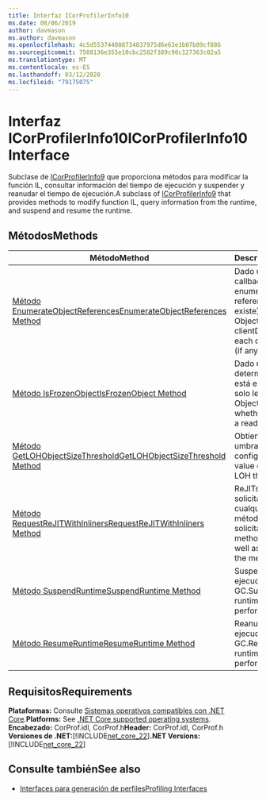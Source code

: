 ```yaml
---
title: Interfaz ICorProfilerInfo10
ms.date: 08/06/2019
author: davmason
ms.author: davmason
ms.openlocfilehash: 4c5d553744008734037975d6e63e1b07b89cf886
ms.sourcegitcommit: 7588136e355e10cbc2582f389c90c127363c02a5
ms.translationtype: MT
ms.contentlocale: es-ES
ms.lasthandoff: 03/12/2020
ms.locfileid: "79175075"
---
```

# <a name="icorprofilerinfo10-interface"></a><span data-ttu-id="62c29-102">Interfaz ICorProfilerInfo10</span><span class="sxs-lookup"><span data-stu-id="62c29-102">ICorProfilerInfo10 Interface</span></span>

<span data-ttu-id="62c29-103">Subclase de [ICorProfilerInfo9](icorprofilerinfo9-interface.md) que proporciona métodos para modificar la función IL, consultar información del tiempo de ejecución y suspender y reanudar el tiempo de ejecución.</span><span class="sxs-lookup"><span data-stu-id="62c29-103">A subclass of [ICorProfilerInfo9](icorprofilerinfo9-interface.md) that provides methods to modify function IL, query information from the runtime, and suspend and resume the runtime.</span></span>

## <a name="methods"></a><span data-ttu-id="62c29-104">Métodos</span><span class="sxs-lookup"><span data-stu-id="62c29-104">Methods</span></span>  

| <span data-ttu-id="62c29-105">Método</span><span class="sxs-lookup"><span data-stu-id="62c29-105">Method</span></span>|<span data-ttu-id="62c29-106">Descripción</span><span class="sxs-lookup"><span data-stu-id="62c29-106">Description</span></span>|  
| ------------|-----------------|  
|[<span data-ttu-id="62c29-107">Método EnumerateObjectReferences</span><span class="sxs-lookup"><span data-stu-id="62c29-107">EnumerateObjectReferences Method</span></span>](icorprofilerinfo10-enumerateobjectreferences-method.md)|<span data-ttu-id="62c29-108">Dado un ObjectID, callback y clientData, enumera cada referencia de objeto (si existe).</span><span class="sxs-lookup"><span data-stu-id="62c29-108">Given an ObjectID, callback and clientData, enumerates each object reference (if any).</span></span> |
|[<span data-ttu-id="62c29-109">Método IsFrozenObject</span><span class="sxs-lookup"><span data-stu-id="62c29-109">IsFrozenObject Method</span></span>](icorprofilerinfo10-isfrozenobject-method.md)|<span data-ttu-id="62c29-110">Dado un ObjectID, determina si el objeto está en un segmento de solo lectura.</span><span class="sxs-lookup"><span data-stu-id="62c29-110">Given an ObjectID, determines whether the object is in a read-only segment.</span></span> |
|[<span data-ttu-id="62c29-111">Método GetLOHObjectSizeThreshold</span><span class="sxs-lookup"><span data-stu-id="62c29-111">GetLOHObjectSizeThreshold Method</span></span>](icorprofilerinfo10-getlohobjectsizethreshold-method.md)|<span data-ttu-id="62c29-112">Obtiene el valor del umbral LOH configurado.</span><span class="sxs-lookup"><span data-stu-id="62c29-112">Gets the value of the configured LOH threshold.</span></span> |
|[<span data-ttu-id="62c29-113">Método RequestReJITWithInliners</span><span class="sxs-lookup"><span data-stu-id="62c29-113">RequestReJITWithInliners Method</span></span>](icorprofilerinfo10-requestrejitwithinliners-method.md)| <span data-ttu-id="62c29-114">ReJITs los métodos solicitados, así como cualquier inliners de los métodos solicitados.</span><span class="sxs-lookup"><span data-stu-id="62c29-114">ReJITs the methods requested, as well as any inliners of the methods requested.</span></span>  |
|[<span data-ttu-id="62c29-115">Método SuspendRuntime</span><span class="sxs-lookup"><span data-stu-id="62c29-115">SuspendRuntime Method</span></span>](icorprofilerinfo10-suspendruntime-method.md)| <span data-ttu-id="62c29-116">Suspende el tiempo de ejecución sin realizar un GC.</span><span class="sxs-lookup"><span data-stu-id="62c29-116">Suspends the runtime without performing a GC.</span></span> |
|[<span data-ttu-id="62c29-117">Método ResumeRuntime</span><span class="sxs-lookup"><span data-stu-id="62c29-117">ResumeRuntime Method</span></span>](icorprofilerinfo10-resumeruntime-method.md)| <span data-ttu-id="62c29-118">Reanuda el tiempo de ejecución sin realizar un GC.</span><span class="sxs-lookup"><span data-stu-id="62c29-118">Resumes the runtime without performing a GC.</span></span> |

## <a name="requirements"></a><span data-ttu-id="62c29-119">Requisitos</span><span class="sxs-lookup"><span data-stu-id="62c29-119">Requirements</span></span>  
<span data-ttu-id="62c29-120">**Plataformas:** Consulte [Sistemas operativos compatibles con .NET Core](../../../core/install/dependencies.md?pivots=os-windows).</span><span class="sxs-lookup"><span data-stu-id="62c29-120">**Platforms:** See [.NET Core supported operating systems](../../../core/install/dependencies.md?pivots=os-windows).</span></span>  
<span data-ttu-id="62c29-121">**Encabezado:** CorProf.idl, CorProf.h</span><span class="sxs-lookup"><span data-stu-id="62c29-121">**Header:** CorProf.idl, CorProf.h</span></span>  
<span data-ttu-id="62c29-122">**Versiones de .NET:**[!INCLUDE[net_core_22](../../../../includes/net-core-30-md.md)]</span><span class="sxs-lookup"><span data-stu-id="62c29-122">**.NET Versions:** [!INCLUDE[net_core_22](../../../../includes/net-core-30-md.md)]</span></span>

## <a name="see-also"></a><span data-ttu-id="62c29-123">Consulte también</span><span class="sxs-lookup"><span data-stu-id="62c29-123">See also</span></span>

- [<span data-ttu-id="62c29-124">Interfaces para generación de perfiles</span><span class="sxs-lookup"><span data-stu-id="62c29-124">Profiling Interfaces</span></span>](profiling-interfaces.md)
